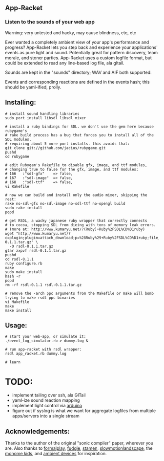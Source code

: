 ## App-Racket
### Listen to the sounds of your web app

Warning: very untested and hacky, may cause blindness, etc, etc

Ever wanted a completely ambient view of your app's performance and
progress? App-Racket lets you step back and experience your
applications' events as pure light and sound. Potentially great for
pattern discovery, team morale, and stoner parties. App-Racket uses
a custom logfile format, but could be extended to read any line-based
log file, ala gltail.

Sounds are kept in the "sounds" directory; WAV and AIF both supported.

Events and corresponding reactions are defined in the events hash;
this should be yaml-ified, prolly.

## Installing:

    # install sound handling libraries
    sudo port install libsdl libsdl_mixer

    # install a ruby bindings for SDL. we don't use the gem here because rubygame's
    # rake build process has a bug that forces you to install all of the SDL modules,
    # requiring about 5 more port installs. this avoids that:
    git clone git://github.com/jacius/rubygame.git
    pushd
    cd rubygame

    # edit Rubygam's Rakefile to disable gfx, image, and ttf modules,
    # changing true to false for the gfx, image, and ttf modules:
    # 166   :"sdl-gfx"    => false,
    # 167   :"sdl-image"  => false,
    # 168   :"sdl-ttf"    => false,
    vi Rakefile

    # now we can build and install only the audio mixer, skipping the rest:
    rake no-sdl-gfx no-sdl-image no-sdl-ttf no-opengl build
    sudo rake install
    popd

    # get RSDL, a wacky japanese ruby wrapper that correctly connects
    # to cocoa, stopping SDL from dieing with tons of memory leak errors.
    # (more at: http://www.kumaryu.net/?(Ruby)+Ruby%2FSDL%CD%D1ruby)
    wget "http://www.kumaryu.net/?c=plugin;plugin=attach_download;p=%28Ruby%29+Ruby%2FSDL%CD%D1ruby;file_name=rsdl-0.1.1.tar.gz" \
      -O rsdl-0.1.1.tar.gz
    gtar zxpvf rsdl-0.1.1.tar.gz
    pushd
    cd rsdl-0.1.1
    ruby configure.rb
    make
    sudo make install
    hash -r
    popd
    rm -rf rsdl-0.1.1 rsdl-0.1.1.tar.gz

    # remove the -arch ppc arguments from the Makefile or make will bomb trying to make rsdl ppc binaries
    vi Makefile
    make
    make install

## Usage:
    # start your web-app, or simulate it:
    ./event_log_simulator.rb > dummy.log &

    # run app-racket with rsdl wrapper:
    rsdl app_racket.rb dummy.log

    # learn

# TODO:
 * implement tailing over ssh, ala GlTail
 * yaml-ize sound reaction mapping
 * implement light control via [arduino](http://rad.rubyforge.org/)
 * figure out if syslog is what we want for aggregate logfiles from
   multiple apps/servers into a single stream

## Acknowledgements:
Thanks to the author of the original "sonic compiler" paper, wherever you are. Also thanks to
[formalplay](http://formalplay.com),
[fudgie](http://www.fudgie.org),
[stamen](http://stamen.com/),
[slowmotionlandscape](http://companypolicy.tv),
the [monome kids](http://monome.org/),
and [ambient devices](http://ambientdevices.myshopify.com/products/stock-orb)
for inspiration.
